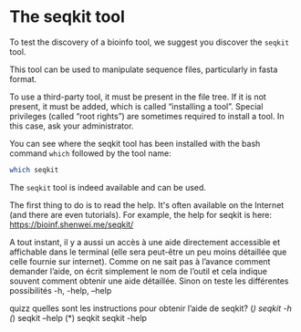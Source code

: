 <script>
import Quiz from "components/Quiz.svelte";
import Execute from "components/Execute.svelte";
</script>

# The seqkit tool

To test the discovery of a bioinfo tool, we suggest you discover the `seqkit` tool.

This tool can be used to manipulate sequence files, particularly in fasta format.

To use a third-party tool, it must be present in the file tree. 
If it is not present, it must be added, which is called “installing a tool”.
Special privileges (called “root rights”) are sometimes required to install a tool.
In this case, ask your administrator.

You can see where the seqkit tool has been installed with the bash command `which` followed by the tool name: 
```bash
which seqkit
```
The `seqkit` tool is indeed available and can be used. 

The first thing to do is to read the help. 
It's often available on the Internet (and there are even tutorials). 
For example, the help for seqkit is here: https://bioinf.shenwei.me/seqkit/

A tout instant, il y a aussi un accès à une aide directement accessible et affichable dans le terminal (elle sera peut-être un peu moins détaillée que celle fournie sur internet). Comme on ne sait pas à l’avance comment demander l’aide, on écrit simplement le nom de l’outil et cela indique souvent comment obtenir une aide détaillée. Sinon on teste les différentes possibilités -h, -help, –help

quizz quelles sont les instructions pour obtenir l’aide de seqkit?
(*) seqkit -h
(*) seqkit –help
(*) seqkit
seqkit -help

